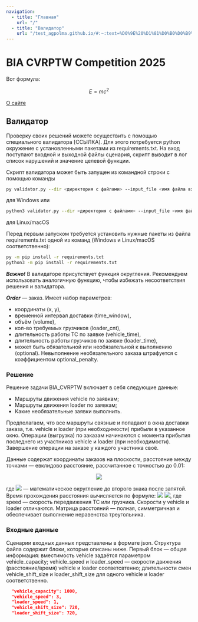 ```yaml
---
navigation:
  - title: "Главная"
    url: "/"
  - title: "Валидатор"
    url: "/test_agpolma.github.io/#:~:text=%D0%9E%20%D1%81%D0%B0%D0%B9%D1%82%D0%B5-,%D0%92%D0%B0%D0%BB%D0%B8%D0%B4%D0%B0%D1%82%D0%BE%D1%80,-%D0%9F%D1%80%D0%BE%D0%B2%D0%B5%D1%80%D0%BA%D1%83%20%D1%81%D0%B2%D0%BE%D0%B8%D1%85%20%D1%80%D0%B5%D1%88%D0%B5%D0%BD%D0%B8%D0%B9"
---
```



# BIA CVRPTW Competition 2025

Вот формула: 

$$ E = mc^2 $$

[О сайте](/about)

## Валидатор

Проверку своих решений можете осуществить с помощью специального валидатора [ССЫЛКА]. 
Для этого потребуется python окружение с установленными пакетами из requirements.txt. 
На вход поступают входной и выходной файлы сценария, скрипт выводит в лог список нарушений и значение целевой функции.

Скрипт валидатора может быть запущен из командной строки с помощью команды
```bash 
py validator.py --dir <директория с файлами> --input_file <имя файла входного примера> --result_file <имя файла с результатом>
``` 
для Windows или 
```bash 
python3 validator.py --dir <директория с файлами> --input_file <имя файла входного примера> --result_file <имя файла с результатом>
``` 
для Linux/macOS

Перед первым запуском требуется установить нужные пакеты из файла requirements.txt одной из команд (Windows и Linux/macOS соответственно):
```bash 
py -m pip install -r requirements.txt
python3 -m pip install -r requirements.txt
```

***Важно!*** В валидаторе присутствует функция округления. Рекомендуем использовать аналогичную функцию, чтобы избежать несоответствия решения и валидатора. 


***Order*** — заказ. Имеет набор параметров:
- координаты (x, y), 
- временной интервал доставки (time_window), 
- объём (volume), 
- кол-во требуемых грузчиков (loader_cnt), 
- длительность работы ТС по заявке (vehicle_time), 
- длительность работы грузчиков по заявке (loader_time),
- может быть обязательной или необязательной к выполнению (optional).
Невыполнение необязательного заказа штрафуется с коэффициентом optional_penalty.

### Решение

Решение задачи BIA_CVRPTW включает в себя следующие данные:

- Маршруты движения vehicle по заявкам;
- Маршруты движения loader по заявкам;
- Какие необязательные заявки выполнить.  

Предполагаем, что все маршруты связные и попадают в окна доставки заказа, т.е. vehicle и loader (при необходимости) прибыли в указанное окно. Операции (выгрузка) по заказам начинаются с момента прибытия последнего из участников vehicle и loader (при необходимости). Завершение операции на заказе у каждого участника своё. 

Данные содержат координаты заказов на плоскости, расстояние между точками — евклидово расстояние, рассчитанное с точностью до 0.01:

<p align="center">
<img src="https://github.com/user-attachments/assets/2fd116f2-8399-4bb5-8bd9-ae8515b46be7"  style="max-width: 45%; height: auto;">
</p>

где <img src="https://github.com/user-attachments/assets/21f253d5-959b-4cd7-9700-b61eb64e9f58"  style="max-width: 30%; height: auto;"> — математическое округление до второго знака после запятой. Время прохождения расстояния вычисляется по формуле: <img src="https://github.com/user-attachments/assets/33be307b-214c-4d34-81e5-e867a83ebe2f"  style="max-width: 10%; height: auto;"> <img src="https://github.com/user-attachments/assets/33be307b-214c-4d34-81e5-e867a83ebe2f"  style="max-width: 12%; height: auto;">, где speed — скорость передвижения ТС или грузчика. Скорости у vehicle и loader отличаются. Матрица расстояний — полная, симметричная и обеспечивает выполнение неравенства треугольника. 

### Входные данные 
Сценарии входных данных представлены в формате json. Структура файла содержит блоки, которые описаны ниже. Первый блок — общая информация: 
вместимость vehicle задаётся параметром vehicle_capacity; 
vehicle_speed и loader_speed — скорости движения (расстояние/время) vehicle и loader соответсвтенно; 
длительности смен vehicle_shift_size и loader_shift_size для одного vehicle и loader соответственно. 

```json
  "vehicle_capacity": 1000,
  "vehicle_speed": 3,
  "loader_speed": 1,
  "vehicle_shift_size": 720,
  "loader_shift_size": 720,
```
